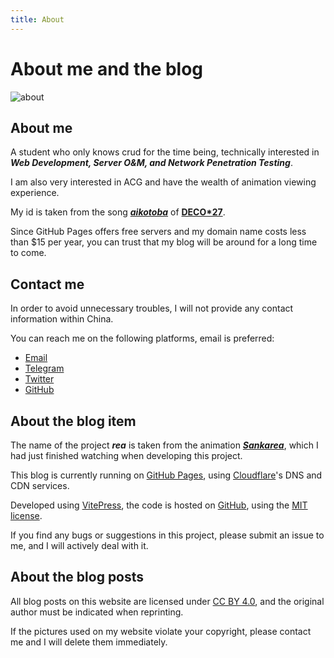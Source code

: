 ```yaml
---
title: About
---
```


# About me and the blog

![about](https://s2.loli.net/2023/04/24/jQ1JiRcBmbZ6vnH.webp)

## About me

A student who only knows crud for the time being,
technically interested in ***Web Development, Server O&M, and Network Penetration Testing***.

I am also very interested in ACG and have the wealth of animation viewing experience.

My id is taken from the song ***[aikotoba](https://www.youtube.com/watch?v=WptXk39wiIQ)*** of **[DECO*27](https://www.youtube.com/@DECO27)**.

Since GitHub Pages offers free servers and my domain name costs less than $15 per year, you can trust that my blog will be around for a long time to come.

## Contact me

In order to avoid unnecessary troubles, I will not provide any contact information within China.

You can reach me on the following platforms, email is preferred:

- [Email](mailto:aiktb@outlook.com)
- [Telegram](https://t.me/aiktb)
- [Twitter](https://twitter.com/aiktb39)
- [GitHub](https://github.com/aiktb)

## About the blog item

The name of the project ***rea*** is taken from the animation ***[Sankarea](https://en.wikipedia.org/wiki/Sankarea:_Undying_Love)***, which I had just finished watching when developing this project.

This blog is currently running on [GitHub Pages](https://pages.github.com/), using [Cloudflare](https://www.cloudflare.com/)'s DNS and CDN services.

Developed using [VitePress](https://vitepress.dev/), the code is hosted on [GitHub](https://github.com/aiktb/rea), using the [MIT license](https://github.com/aiktb/rea/blob/master/LICENSE).

If you find any bugs or suggestions in this project, please submit an issue to me, and I will actively deal with it.

## About the blog posts

All blog posts on this website are licensed under [CC BY 4.0](https://creativecommons.org/licenses/by/4.0/), and the original author must be indicated when reprinting.

If the pictures used on my website violate your copyright, please contact me and I will delete them immediately.

